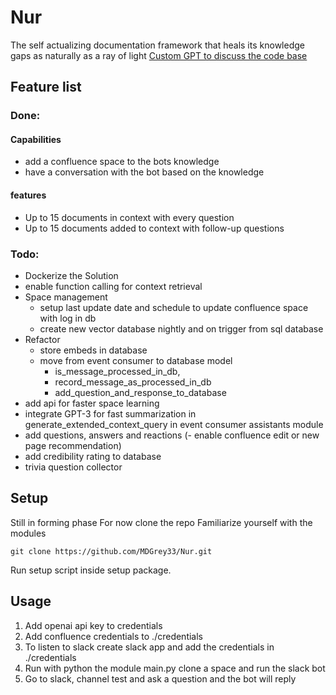 # Nur
The self actualizing documentation framework that heals its knowledge gaps as naturally as a ray of light
[Custom GPT to discuss the code base](https://chat.openai.com/g/g-zKBLXtfrD-shams-nur)
## Feature list
### Done:
#### Capabilities
- add a confluence space to the bots knowledge
- have a conversation with the bot based on the knowledge
#### features
- Up to 15 documents in context with every question
- Up to 15 documents added to context with follow-up questions



### Todo:
- Dockerize the Solution
- enable function calling for context retrieval
- Space management
  - setup last update date and schedule to update confluence space with log in db 
  - create new vector database nightly and on trigger from sql database
- Refactor
  - store embeds in database
  - move from event consumer to database model
    - is_message_processed_in_db, 
    - record_message_as_processed_in_db 
    - add_question_and_response_to_database
- add api for faster space learning
- integrate GPT-3 for fast summarization in generate_extended_context_query in event consumer assistants module
- add questions, answers and reactions (- enable confluence edit or new page recommendation)
- add credibility rating to database 
- trivia question collector 



## Setup
Still in forming phase
For now clone the repo
Familiarize yourself with the modules
````
git clone https://github.com/MDGrey33/Nur.git
````
Run setup script inside setup package.


## Usage
1. Add openai api key to credentials
2. Add confluence credentials to ./credentials
3. To listen to slack create slack app and add the credentials in ./credentials
4. Run with python the module main.py clone a space and run the slack bot
5. Go to slack, channel test and ask a question and the bot will reply
